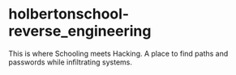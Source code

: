 # holbertonschool-reverse_engineering

This is where Schooling meets Hacking. A place to find paths and passwords while infiltrating systems. 
